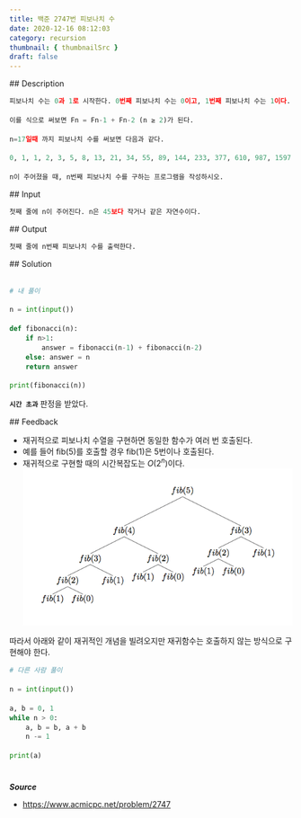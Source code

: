 ```yaml
---
title: 백준 2747번 피보나치 수
date: 2020-12-16 08:12:03
category: recursion
thumbnail: { thumbnailSrc }
draft: false
---
```


## Description

```py
피보나치 수는 0과 1로 시작한다. 0번째 피보나치 수는 0이고, 1번째 피보나치 수는 1이다. 그 다음 2번째 부터는 바로 앞 두 피보나치 수의 합이 된다.

이를 식으로 써보면 Fn = Fn-1 + Fn-2 (n ≥ 2)가 된다.

n=17일때 까지 피보나치 수를 써보면 다음과 같다.

0, 1, 1, 2, 3, 5, 8, 13, 21, 34, 55, 89, 144, 233, 377, 610, 987, 1597

n이 주어졌을 때, n번째 피보나치 수를 구하는 프로그램을 작성하시오.
```

## Input

```py
첫째 줄에 n이 주어진다. n은 45보다 작거나 같은 자연수이다.
```

## Output

```py
첫째 줄에 n번째 피보나치 수를 출력한다.
```

## Solution

```python

# 내 풀이

n = int(input())

def fibonacci(n):
    if n>1:
        answer = fibonacci(n-1) + fibonacci(n-2)
    else: answer = n
    return answer

print(fibonacci(n))

```

**`시간 초과`** 판정을 받았다.

## Feedback

- 재귀적으로 피보나치 수열을 구현하면 동일한 함수가 여러 번 호출된다.
- 예를 들어 fib(5)를 호출할 경우 fib(1)은 5번이나 호출된다.
- 재귀적으로 구현할 때의 시간복잡도는 $O(2^n)$이다.
  ![fibo](./images/fibo.png)

따라서 아래와 같이 재귀적인 개념을 빌려오지만 재귀함수는 호출하지 않는 방식으로 구현해야 한다.

```python
# 다른 사람 풀이

n = int(input())

a, b = 0, 1
while n > 0:
    a, b = b, a + b
    n -= 1

print(a)

```

#

**_Source_**

- https://www.acmicpc.net/problem/2747
